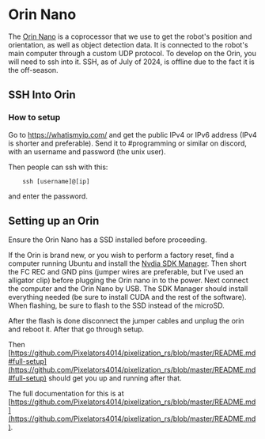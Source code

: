 # Orin Nano

The [Orin Nano](https://www.nvidia.com/en-us/autonomous-machines/embedded-systems/jetson-orin/) is a coprocessor that we use to get the robot's position and orientation, as well as object detection data.
It is connected to the robot's main computer through a custom UDP protocol. To develop on the Orin, you will need to ssh into it.
SSH, as of July of 2024, is offline due to the fact it is the off-season. 

## SSH Into Orin

### How to setup
Go to https://whatismyip.com/ and get the public IPv4 or IPv6 address (IPv4 is shorter and preferable).
Send it to #programming or similar on discord, with an username and password (the unix user).

Then people can ssh with this:

```shell
    ssh [username]@[ip]
```
and enter the password.

## Setting up an Orin

Ensure the Orin Nano has a SSD installed before proceeding.

If the Orin is brand new, or you wish to perform a factory reset, find a computer running Ubuntu and install the [Nvdia SDK Manager](https://developer.nvidia.com/sdk-manager). Then short the FC REC and GND pins (jumper wires are preferable, but I've used an alligator clip) before plugging the Orin nano in to the power. Next connect the computer and the Orin Nano by USB. The SDK Manager should install everything needed (be sure to install CUDA and the rest of the software). When flashing, be sure to flash to the SSD instead of the microSD.

After the flash is done disconnect the jumper cables and unplug the orin and reboot it. After that go through setup.

Then [https://github.com/Pixelators4014/pixelization_rs/blob/master/README.md#full-setup](https://github.com/Pixelators4014/pixelization_rs/blob/master/README.md#full-setup) should get you up and running after that.

The full documentation for this is at [https://github.com/Pixelators4014/pixelization_rs/blob/master/README.md](https://github.com/Pixelators4014/pixelization_rs/blob/master/README.md).
